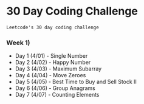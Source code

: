 # 30 Day Coding Challenge

```
Leetcode's 30 day coding challenge
```

### Week 1)

- Day 1 (4/01) - Single Number
- Day 2 (4/02) - Happy Number
- Day 3 (4/03) - Maximum Subarray
- Day 4 (4/04) - Move Zeroes
- Day 5 (4/05) - Best Time to Buy and Sell Stock II 
- Day 6 (4/06) - Group Anagrams
- Day 7 (4/07) - Counting Elements